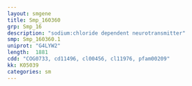 ```yaml
---
layout: smgene
title: Smp_160360
grp: Smp_16
description: "sodium:chloride dependent neurotransmitter"
smp: Smp_160360.1
uniprot: "G4LYW2"
length:  1881
cdd: "COG0733, cd11496, cl00456, cl11976, pfam00209"
kk: K05039
categories: sm
---
```

